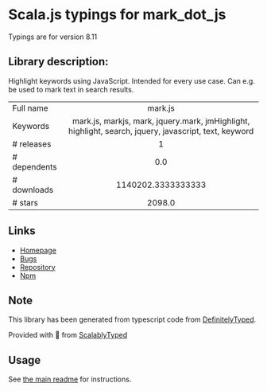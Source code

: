 
# Scala.js typings for mark_dot_js

Typings are for version 8.11

## Library description:
Highlight keywords using JavaScript. Intended for every use case. Can e.g. be used to mark text in search results.

|                    |                 |
| ------------------ | :-------------: |
| Full name          | mark.js |
| Keywords           | mark.js, markjs, mark, jquery.mark, jmHighlight, highlight, search, jquery, javascript, text, keyword |
| # releases         | 1 |
| # dependents       | 0.0 |
| # downloads        | 1140202.3333333333 |
| # stars            | 2098.0 |

## Links
- [Homepage](https://markjs.io/)
- [Bugs](https://github.com/julmot/mark.js/issues)
- [Repository](https://github.com/julmot/mark.js)
- [Npm](https://www.npmjs.com/package/mark.js)
    


## Note
This library has been generated from typescript code from [DefinitelyTyped](https://definitelytyped.org).

Provided with :purple_heart: from [ScalablyTyped](https://github.com/oyvindberg/ScalablyTyped)

## Usage
See [the main readme](../../readme.md) for instructions.


